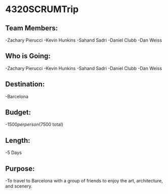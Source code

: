# 4320SCRUMTrip

## Team Members:
-Zachary Pierucci
-Kevin Hunkins
-Sahand Sadri
-Daniel Clubb
-Dan Weiss

## Who is Going:
-Zachary Pierucci
-Kevin Hunkins
-Sahand Sadri
-Daniel Clubb
-Dan Weiss

## Destination:
-Barcelona

## Budget:
-$1500 per person ($7500 total)

## Length:
-5 Days

## Purpose:
-To travel to Barcelona with a group of friends to enjoy the art, architecture, and scenery.
